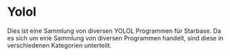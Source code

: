 # Yolol
Dies ist eine Sammlung von diversen YOLOL Programmen für Starbase.
Da es sich um eine Sammlung von diversen Programmen handelt, sind diese in verschiedenen Kategorien unterteilt.
